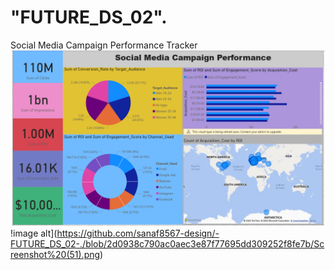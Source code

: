 # "FUTURE_DS_02".
Social Media Campaign Performance Tracker
![image  alt](https://github.com/sanaf8567-design/-FUTURE_DS_02-./blob/2d0938c790ac0aec3e87f77695dd309252f8fe7b/Screenshot%20(50).png)
!image alt](https://github.com/sanaf8567-design/-FUTURE_DS_02-./blob/2d0938c790ac0aec3e87f77695dd309252f8fe7b/Screenshot%20(51).png)

